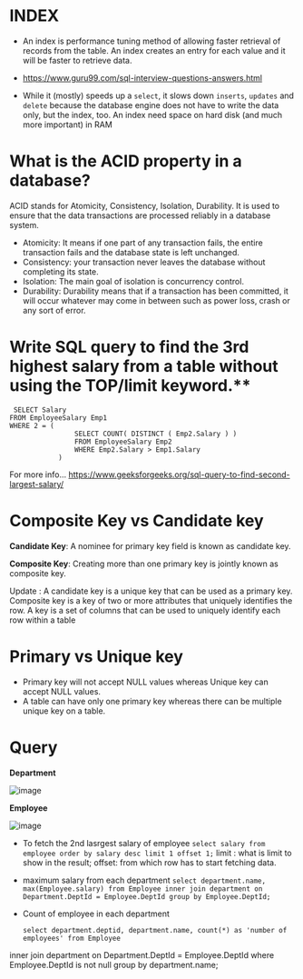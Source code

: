 # INDEX

- An index is performance tuning method of allowing faster retrieval of records from the table. An index creates an entry for
  each value and it will be faster to retrieve data.
  
 - https://www.guru99.com/sql-interview-questions-answers.html

- While it (mostly) speeds up a `select`, it slows down `inserts`, `updates` and `delete` because the database engine does
  not have to write the data only, but the index, too. An index need space on hard disk (and much more important) in RAM

# What is the ACID property in a database?

ACID stands for Atomicity, Consistency, Isolation, Durability. It is used to ensure that the data transactions are processed reliably in a database system. 

- Atomicity:  It means if one part of any transaction fails, the entire transaction fails and the database state is left unchanged.
- Consistency:  your transaction never leaves the database without completing its state.
- Isolation: The main goal of isolation is concurrency control.
- Durability: Durability means that if a transaction has been committed, it will occur whatever may come in between such as power loss, crash or any sort of error.


 # Write SQL query to find the 3rd highest salary from a table without using the TOP/limit keyword.**

```
 SELECT Salary
FROM EmployeeSalary Emp1
WHERE 2 = (
                SELECT COUNT( DISTINCT ( Emp2.Salary ) )
                FROM EmployeeSalary Emp2
                WHERE Emp2.Salary > Emp1.Salary
            )
 ```
 
 For more info... https://www.geeksforgeeks.org/sql-query-to-find-second-largest-salary/
 
 # Composite Key vs Candidate key 
 
**Candidate Key**: A nominee for primary key field is known as candidate key.

**Composite Key**: Creating more than one primary key is jointly known as composite key.

Update : A candidate key is a unique key that can be used as a primary key. Composite key is a key of two or more attributes that uniquely identifies the row. A key is a set of columns that can be used to uniquely identify each row within a table
 
 # Primary vs Unique key
 
- Primary key will not accept NULL values whereas Unique key can accept NULL values.
- A table can have only one primary key whereas there can be multiple unique key on a table.
 
# Query

**Department**

![image](https://user-images.githubusercontent.com/29571875/141671802-39c89c6a-9f3d-4903-aae9-b868568579a8.png)

**Employee**

![image](https://user-images.githubusercontent.com/29571875/141671818-88e41061-9a57-48f6-9402-d035d1436c53.png)

- To fetch the 2nd lasrgest salary of employee
   ``select salary from employee order by salary desc limit 1 offset 1;``
  limit : what is limit to show in the result;
  offset: from which row has to start fetching data.
  
- maximum salary from each department
 ``select department.name, max(Employee.salary) from Employee inner join department on Department.DeptId = Employee.DeptId group by Employee.DeptId;``
 
- Count of employee in each department
  ```
  select department.deptid, department.name, count(*) as 'number of employees' from Employee 
inner join department on Department.DeptId = Employee.DeptId where Employee.DeptId is not null group by department.name;

  ```
